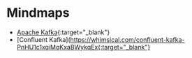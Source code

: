 # Mindmaps

- [Apache Kafka](https://whimsical.com/apache-kafka-8c1n12GWyavRYujWSt1yEP){:target="_blank"}
- [Confluent Kafka](https://whimsical.com/confluent-kafka-PnHU1c1xqiMqKxaBWykqEx{:target="_blank"}
